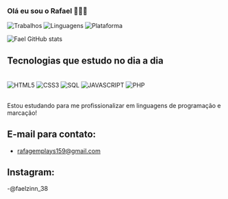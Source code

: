 
### Olá eu sou o Rafael 👋👨‍💻

![Trabalhos](https://img.shields.io/badge/Trello-0052CC?style=for-the-badge&logo=trello&logoColor=white)
![Linguagens](https://img.shields.io/badge/Twitch-9146FF?style=for-the-badge&logo=twitch&logoColor=white)
![Plataforma](https://img.shields.io/badge/Discord-7289DA?style=for-the-badge&logo=discord&logoColor=white)



![Fael GitHub stats](https://github-readme-stats.vercel.app/api?username=Faelzin38&show_icons=true&theme=dark)

## Tecnologias que estudo no dia a dia


<div style="display: inline_block"><br/>
<img align="center" alt="HTML5" src="https://img.shields.io/badge/HTML5-E34F26?style=for-the-badge&logo=html5&logoColor=white" />
<img align="center" alt="CSS3" src="https://img.shields.io/badge/CSS3-1572B6?style=for-the-badge&logo=css3&logoColor=white" />
<img align="center" alt="SQL" src="https://img.shields.io/badge/PostgreSQL-316192?style=for-the-badge&logo=postgresql&logoColor=white" />
<img align="center" alt="JAVASCRIPT" src="https://img.shields.io/badge/JavaScript-323330?style=for-the-badge&logo=javascript&logoColor=F7DF1E" />
<img align="center" alt="PHP" src="https://img.shields.io/badge/PHP-777BB4?style=for-the-badge&logo=php&logoColor=white" />
</div><br/>

Estou estudando para me profissionalizar em linguagens de programação e marcação!<br/>

## E-mail para contato:
- rafagemplays159@gmail.com

## Instagram:
-@faelzinn_38
